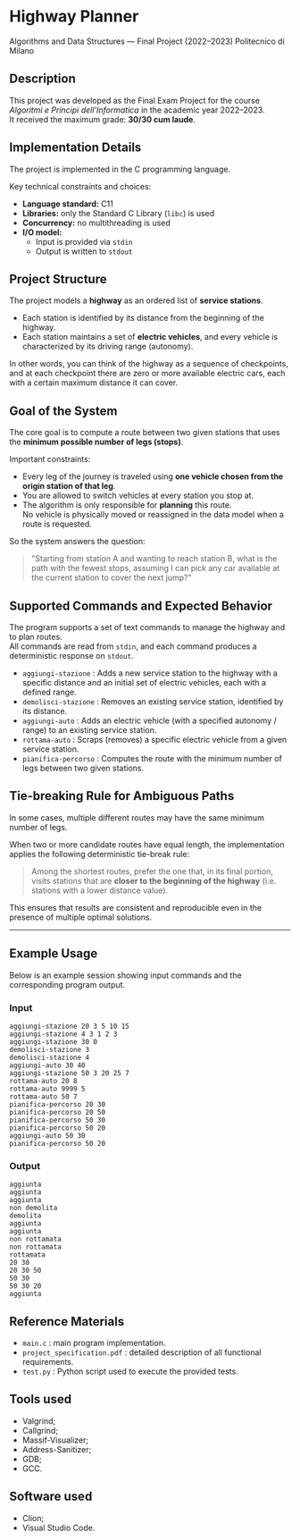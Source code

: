 # Highway Planner

Algorithms and Data Structures — Final Project (2022–2023)
Politecnico di Milano

## Description

This project was developed as the Final Exam Project for the course _Algoritmi e Principi dell'Informatica_ in the academic year 2022–2023.  
It received the maximum grade: **30/30 cum laude**.

## Implementation Details

The project is implemented in the C programming language.

Key technical constraints and choices:

- **Language standard:** C11
- **Libraries:** only the Standard C Library (`libc`) is used
- **Concurrency:** no multithreading is used
- **I/O model:**
  - Input is provided via `stdin`
  - Output is written to `stdout`

## Project Structure

The project models a **highway** as an ordered list of **service stations**.

- Each station is identified by its distance from the beginning of the highway.
- Each station maintains a set of **electric vehicles**, and every vehicle is characterized by its driving range (autonomy).

In other words, you can think of the highway as a sequence of checkpoints, and at each checkpoint there are zero or more available electric cars, each with a certain maximum distance it can cover.

## Goal of the System

The core goal is to compute a route between two given stations that uses the **minimum possible number of legs (stops)**.

Important constraints:

- Every leg of the journey is traveled using **one vehicle chosen from the origin station of that leg**.
- You are allowed to switch vehicles at every station you stop at.
- The algorithm is only responsible for **planning** this route.  
  No vehicle is physically moved or reassigned in the data model when a route is requested.

So the system answers the question:

> "Starting from station A and wanting to reach station B, what is the path with the fewest stops, assuming I can pick any car available at the current station to cover the next jump?"

## Supported Commands and Expected Behavior

The program supports a set of text commands to manage the highway and to plan routes.  
All commands are read from `stdin`, and each command produces a deterministic response on `stdout`.

- `aggiungi-stazione` : Adds a new service station to the highway with a specific distance and an initial set of electric vehicles, each with a defined range.
- `demolisci-stazione` : Removes an existing service station, identified by its distance.
- `aggiungi-auto` : Adds an electric vehicle (with a specified autonomy / range) to an existing service station.
- `rottama-auto` : Scraps (removes) a specific electric vehicle from a given service station.
- `pianifica-percorso` : Computes the route with the minimum number of legs between two given stations.

## Tie-breaking Rule for Ambiguous Paths

In some cases, multiple different routes may have the same minimum number of legs.

When two or more candidate routes have equal length, the implementation applies the following deterministic tie-break rule:

> Among the shortest routes, prefer the one that, in its final portion, visits stations that are **closer to the beginning of the highway** (i.e. stations with a lower distance value).

This ensures that results are consistent and reproducible even in the presence of multiple optimal solutions.

---

## Example Usage

Below is an example session showing input commands and the corresponding program output.

### Input

```text
aggiungi-stazione 20 3 5 10 15
aggiungi-stazione 4 3 1 2 3
aggiungi-stazione 30 0
demolisci-stazione 3
demolisci-stazione 4
aggiungi-auto 30 40
aggiungi-stazione 50 3 20 25 7
rottama-auto 20 8
rottama-auto 9999 5
rottama-auto 50 7
pianifica-percorso 20 30
pianifica-percorso 20 50
pianifica-percorso 50 30
pianifica-percorso 50 20
aggiungi-auto 50 30
pianifica-percorso 50 20
```

### Output

```text
aggiunta
aggiunta
aggiunta
non demolita
demolita
aggiunta
aggiunta
non rottamata
non rottamata
rottamata
20 30
20 30 50
50 30
50 30 20
aggiunta

```

## Reference Materials

- `main.c` : main program implementation.
- `project_specification.pdf` : detailed description of all functional requirements.
- `test.py` : Python script used to execute the provided tests.

## Tools used

- Valgrind;
- Callgrind;
- Massif-Visualizer;
- Address-Sanitizer;
- GDB;
- GCC.

## Software used

- Clion;
- Visual Studio Code.
